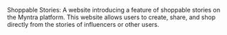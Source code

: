 Shoppable Stories: 
A website introducing a feature of shoppable stories on the Myntra platform. This website allows users to create, share, and shop directly from the stories of influencers or other users.
